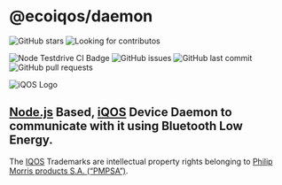 # @ecoiqos/daemon
![GitHub stars](https://img.shields.io/github/stars/ecoiqos/iqos.daemon?style=for-the-badge)
![Looking for contributos](https://img.shields.io/badge/LOOKING%20FOR-CONTRIBUTORS-blue)

![Node Testdrive CI Badge](https://github.com/ecoiqos/iqos.daemon/workflows/Node%20Testdrive/badge.svg)
![GitHub issues](https://img.shields.io/github/issues/ecoiqos/iqos.daemon)
![GitHub last commit](https://img.shields.io/github/last-commit/ecoiqos/iqos.daemon)
![GitHub pull requests](https://img.shields.io/github/issues-pr/ecoiqos/iqos.daemon)


![iQOS Logo](https://avatars3.githubusercontent.com/u/59100342?s=200&v=4)

[Node.js](https://nodejs.org) Based, [iQOS](https://iqos.com) Device Daemon to communicate with it using Bluetooth Low Energy.
---
The [IQOS](https://iqos.com) Trademarks are intellectual property rights belonging to [Philip Morris
products S.A. (“PMPSA”)](https://pmi.com).
